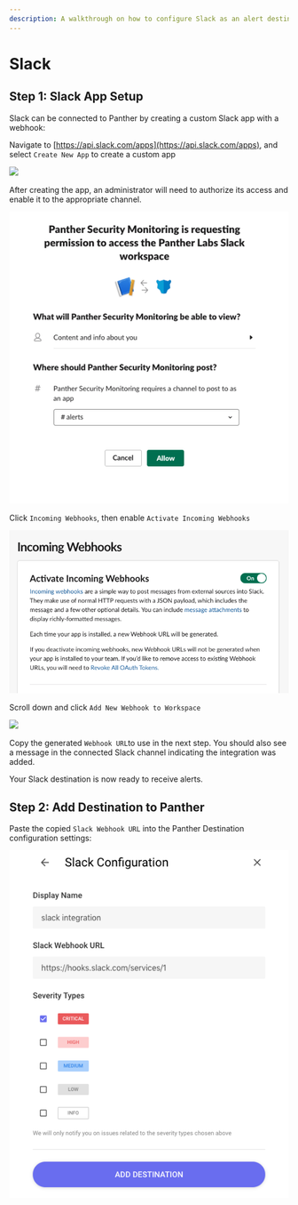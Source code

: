 ```yaml
---
description: A walkthrough on how to configure Slack as an alert destination
---
```


# Slack

## Step 1: Slack App Setup

Slack can be connected to Panther by creating a custom Slack app with a webhook:

Navigate to [https://api.slack.com/apps](https://api.slack.com/apps), and select `Create New App` to create a custom app

![](../.gitbook/assets/screen-shot-2019-10-22-at-8.05.14-am.png)

After creating the app, an administrator will need to authorize its access and enable it to the appropriate channel.

![](../.gitbook/assets/screen-shot-2019-10-22-at-8.05.45-am%20%281%29.png)

Click `Incoming Webhooks`, then enable `Activate Incoming Webhooks`

![](../.gitbook/assets/screen-shot-2019-10-22-at-8.05.56-am%20%281%29.png)

Scroll down and click `Add New Webhook to Workspace`

![](../.gitbook/assets/screen-shot-2020-01-21-at-4.02.54-pm.png)

Copy the generated `Webhook URL`to use in the next step. You should also see a message in the connected Slack channel indicating the integration was added.

Your Slack destination is now ready to receive alerts.

## Step 2: Add Destination to Panther

Paste the copied `Slack Webhook URL` into the Panther Destination configuration settings:

![](../.gitbook/assets/screen-shot-2019-10-21-at-8.16.32-am%20%281%29.png)

